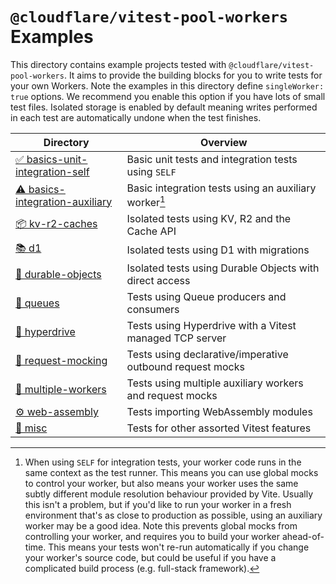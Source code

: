# `@cloudflare/vitest-pool-workers` Examples

This directory contains example projects tested with `@cloudflare/vitest-pool-workers`. It aims to provide the building blocks for you to write tests for your own Workers. Note the examples in this directory define `singleWorker: true` options. We recommend you enable this option if you have lots of small test files. Isolated storage is enabled by default meaning writes performed in each test are automatically undone when the test finishes.

| Directory                                                       | Overview                                                  |
| --------------------------------------------------------------- | --------------------------------------------------------- |
| [✅ basics-unit-integration-self](basics-unit-integration-self) | Basic unit tests and integration tests using `SELF`       |
| [⚠️ basics-integration-auxiliary](basics-integration-auxiliary) | Basic integration tests using an auxiliary worker[^1]     |
| [📦 kv-r2-caches](kv-r2-caches)                                 | Isolated tests using KV, R2 and the Cache API             |
| [📚 d1](d1)                                                     | Isolated tests using D1 with migrations                   |
| [📌 durable-objects](durable-objects)                           | Isolated tests using Durable Objects with direct access   |
| [🚥 queues](queues)                                             | Tests using Queue producers and consumers                 |
| [🚀 hyperdrive](hyperdrive)                                     | Tests using Hyperdrive with a Vitest managed TCP server   |
| [🤹 request-mocking](request-mocking)                           | Tests using declarative/imperative outbound request mocks |
| [🔌 multiple-workers](multiple-workers)                         | Tests using multiple auxiliary workers and request mocks  |
| [⚙️ web-assembly](web-assembly)                                 | Tests importing WebAssembly modules                       |
| [🤷 misc](misc)                                                 | Tests for other assorted Vitest features                  |

[^1]: When using `SELF` for integration tests, your worker code runs in the same context as the test runner. This means you can use global mocks to control your worker, but also means your worker uses the same subtly different module resolution behaviour provided by Vite. Usually this isn't a problem, but if you'd like to run your worker in a fresh environment that's as close to production as possible, using an auxiliary worker may be a good idea. Note this prevents global mocks from controlling your worker, and requires you to build your worker ahead-of-time. This means your tests won't re-run automatically if you change your worker's source code, but could be useful if you have a complicated build process (e.g. full-stack framework).
